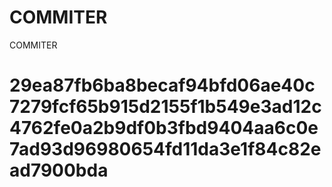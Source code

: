 # COMMITER
COMMITER






# 29ea87fb6ba8becaf94bfd06ae40c7279fcf65b915d2155f1b549e3ad12c4762fe0a2b9df0b3fbd9404aa6c0e7ad93d96980654fd11da3e1f84c82ead7900bda
